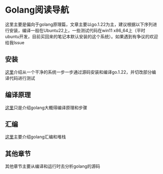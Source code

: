 # Golang阅读导航
这里主要是偏向于golang原理篇，文章主要以go.1.22为主，建议根据以下序列进行安装，编译一般在Ubuntu22上，一些测试代码在win11 x86_64上（平时ubuntu开发，目前买回来的笔记本默认安装的这个系统）。如果遇到有争议的欢迎给我Issue
## 安装
[这里](安装.md)介绍从一个干净的系统一步一步通过源码安装和编译go.1.22，并切改部分编译代码进行测试
## 编译原理
[这里](编译原理.md)只是介绍golang大概得编译原理和步骤
## 汇编
[这里](汇编.md)主要介绍golang汇编和堆栈
## 其他章节
其他章节主要从编译和运行时去分析golang的源码